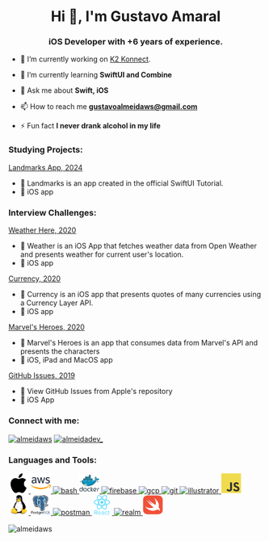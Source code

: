 <h1 align="center">Hi 👋, I'm Gustavo Amaral</h1>
<h3 align="center">iOS Developer with +6 years of experience.</h3>

- 🔭 I’m currently working on [K2 Konnect](https://apps.apple.com/br/app/k2-konnect/id1254115084).

- 🌱 I’m currently learning **SwiftUI and Combine**

- 💬 Ask me about **Swift, iOS**

- 📫 How to reach me **gustavoalmeidaws@gmail.com**

- ⚡ Fun fact **I never drank alcohol in my life**

<h3 alignt="left">Studying Projects:</h3>

[Landmarks App, 2024](https://github.com/almeidaws/swiftui-landmarks)
- 📝 Landmarks is an app created in the official SwiftUI Tutorial.
- 📱 iOS app

<h3 alignt="left">Interview Challenges:</h3>

[Weather Here, 2020](https://github.com/almeidaws/weatherhere)
- 📝 Weather is an iOS App that fetches weather data from Open Weather and presents weather for current user's location.
- 📱 iOS app

[Currency, 2020](https://github.com/almeidaws/mobile-challenge)
- 📝 Currency is an iOS app that presents quotes of many currencies using a Currency Layer API.
- 📱 iOS app

[Marvel's Heroes, 2020](https://github.com/almeidaws/desafio-ios-gustavo-amaral)
- 📝 Marvel's Heroes is an app that consumes data from Marvel's API and presents the characters
- 📱 iOS, iPad and MacOS app

[GitHub Issues, 2019](https://github.com/almeidaws/githubissues)
- 📝 View GitHub Issues from Apple's repository
- 📱 iOS App

<h3 align="left">Connect with me:</h3>
<p align="left">
<a href="https://linkedin.com/in/almeidaws" target="blank"><img align="center" src="https://raw.githubusercontent.com/rahuldkjain/github-profile-readme-generator/master/src/images/icons/Social/linked-in-alt.svg" alt="almeidaws" height="30" width="40" /></a>
<a href="https://instagram.com/almeidadev_" target="blank"><img align="center" src="https://raw.githubusercontent.com/rahuldkjain/github-profile-readme-generator/master/src/images/icons/Social/instagram.svg" alt="almeidadev_" height="30" width="40" /></a>
</p>

<h3 align="left">Languages and Tools:</h3>
<p align="left"> <a href="https://developer.apple.com" target="_blank" rel="noreferrer"> <img src="https://raw.githubusercontent.com/devicons/devicon/master/icons/apple/apple-original.svg" alt="ios" width="40" height="40"/> </a> <a href="https://aws.amazon.com" target="_blank" rel="noreferrer"> <img src="https://raw.githubusercontent.com/devicons/devicon/master/icons/amazonwebservices/amazonwebservices-original-wordmark.svg" alt="aws" width="40" height="40"/> </a> <a href="https://www.gnu.org/software/bash/" target="_blank" rel="noreferrer"> <img src="https://www.vectorlogo.zone/logos/gnu_bash/gnu_bash-icon.svg" alt="bash" width="40" height="40"/> </a> <a href="https://www.docker.com/" target="_blank" rel="noreferrer"> <img src="https://raw.githubusercontent.com/devicons/devicon/master/icons/docker/docker-original-wordmark.svg" alt="docker" width="40" height="40"/> </a> <a href="https://firebase.google.com/" target="_blank" rel="noreferrer"> <img src="https://www.vectorlogo.zone/logos/firebase/firebase-icon.svg" alt="firebase" width="40" height="40"/> </a> <a href="https://cloud.google.com" target="_blank" rel="noreferrer"> <img src="https://www.vectorlogo.zone/logos/google_cloud/google_cloud-icon.svg" alt="gcp" width="40" height="40"/> </a> <a href="https://git-scm.com/" target="_blank" rel="noreferrer"> <img src="https://www.vectorlogo.zone/logos/git-scm/git-scm-icon.svg" alt="git" width="40" height="40"/> </a> <a href="https://www.adobe.com/in/products/illustrator.html" target="_blank" rel="noreferrer"> <img src="https://www.vectorlogo.zone/logos/adobe_illustrator/adobe_illustrator-icon.svg" alt="illustrator" width="40" height="40"/> </a> <a href="https://developer.mozilla.org/en-US/docs/Web/JavaScript" target="_blank" rel="noreferrer"> <img src="https://raw.githubusercontent.com/devicons/devicon/master/icons/javascript/javascript-original.svg" alt="javascript" width="40" height="40"/> </a> <a href="https://www.linux.org/" target="_blank" rel="noreferrer"> <img src="https://raw.githubusercontent.com/devicons/devicon/master/icons/linux/linux-original.svg" alt="linux" width="40" height="40"/> </a> <a href="https://www.postgresql.org" target="_blank" rel="noreferrer"> <img src="https://raw.githubusercontent.com/devicons/devicon/master/icons/postgresql/postgresql-original-wordmark.svg" alt="postgresql" width="40" height="40"/> </a> <a href="https://postman.com" target="_blank" rel="noreferrer"> <img src="https://www.vectorlogo.zone/logos/getpostman/getpostman-icon.svg" alt="postman" width="40" height="40"/> </a> <a href="https://reactjs.org/" target="_blank" rel="noreferrer"> <img src="https://raw.githubusercontent.com/devicons/devicon/master/icons/react/react-original-wordmark.svg" alt="react" width="40" height="40"/> </a> <a href="https://realm.io/" target="_blank" rel="noreferrer"> <img src="https://raw.githubusercontent.com/bestofjs/bestofjs-webui/8665e8c267a0215f3159df28b33c365198101df5/public/logos/realm.svg" alt="realm" width="40" height="40"/> </a> <a href="https://developer.apple.com/swift/" target="_blank" rel="noreferrer"> <img src="https://raw.githubusercontent.com/devicons/devicon/master/icons/swift/swift-original.svg" alt="swift" width="40" height="40"/> </a> </p>

<p><img align="center" src="https://github-readme-stats.vercel.app/api/top-langs?username=almeidaws&show_icons=true&locale=en&layout=compact" alt="almeidaws" /></p>
